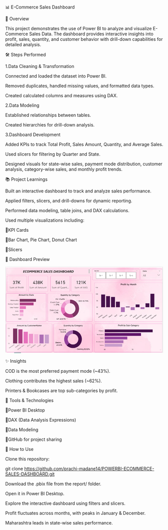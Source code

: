 📊 E-Commerce Sales Dashboard 

📌 Overview

This project demonstrates the use of Power BI to analyze and visualize E-Commerce Sales Data.
The dashboard provides interactive insights into profit, sales, quantity, and customer behavior with drill-down capabilities for detailed analysis.



🛠️ Steps Performed

1.Data Cleaning & Transformation

Connected and loaded the dataset into Power BI.

Removed duplicates, handled missing values, and formatted data types.

Created calculated columns and measures using DAX.

2.Data Modeling

Established relationships between tables.

Created hierarchies for drill-down analysis.

3.Dashboard Development

Added KPIs to track Total Profit, Sales Amount, Quantity, and Average Sales.

Used slicers for filtering by Quarter and State.

Designed visuals for state-wise sales, payment mode distribution, customer analysis, category-wise sales, and monthly profit trends.

📚 Project Learnings

Built an interactive dashboard to track and analyze sales performance.

Applied filters, slicers, and drill-downs for dynamic reporting.

Performed data modeling, table joins, and DAX calculations.

Used multiple visualizations including:

🔹KPI Cards

🔹Bar Chart, Pie Chart, Donut Chart

🔹Slicers

📸 Dashboard Preview

![Ecommerce Sales Dashboard](./screenshot/dashboard_preview.png)


✨ Insights

COD is the most preferred payment mode (~43%).

Clothing contributes the highest sales (~62%).

Printers & Bookcases are top sub-categories by profit.

📌 Tools & Technologies

🔹Power BI Desktop

🔹DAX (Data Analysis Expressions)

🔹Data Modeling

🔹GitHub for project sharing

🚀 How to Use

Clone this repository:

git clone  https://github.com/prachi-madane14/POWERBI-ECOMMERCE-SALES-DASHBOARD.git


Download the .pbix file from the report/ folder.

Open it in Power BI Desktop.

Explore the interactive dashboard using filters and slicers.

Profit fluctuates across months, with peaks in January & December.

Maharashtra leads in state-wise sales performance.
